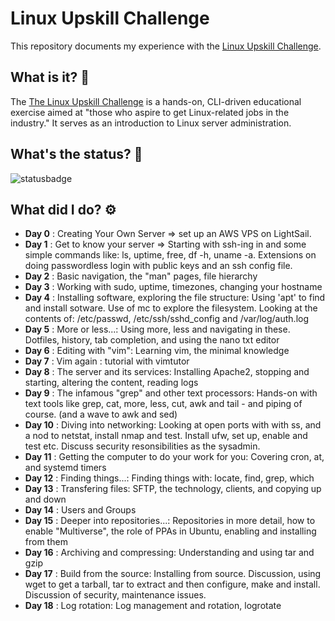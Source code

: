 # Linux Upskill Challenge
This repository documents my experience with the [Linux Upskill Challenge](https://github.com/livialima/linuxupskillchallenge).

## What is it? 🤔
The [The Linux Upskill Challenge](https://linuxupskillchallenge.org/) is a hands-on, CLI-driven educational exercise aimed at "those who aspire to get Linux-related jobs in the industry." It serves as an introduction to Linux server administration.

## What's the status? 🚦
![statusbadge](https://img.shields.io/badge/status-in--progress-orange?style=for-the-badge)

## What did I do? ⚙️
- **Day 0** : Creating Your Own Server => set up an AWS VPS on LightSail.
- **Day 1** : Get to know your server => Starting with ssh-ing in and some simple commands like: ls, uptime, free, df -h, uname -a. Extensions on doing passwordless login with public keys and an ssh config file.
- **Day 2** : Basic navigation, the "man" pages, file hierarchy
- **Day 3** : Working with sudo, uptime, timezones, changing your hostname
- **Day 4** : Installing software, exploring the file structure: Using 'apt' to find and install sotware. Use of mc to explore the filesystem. Looking at the contents of: /etc/passwd, /etc/ssh/sshd_config and /var/log/auth.log
- **Day 5** : More or less...: Using more, less and navigating in these. Dotfiles, history, tab completion, and using the nano txt editor
- **Day 6** : Editing with "vim": Learning vim, the minimal knowledge
- **Day 7** : Vim again : tutorial with vimtutor
- **Day 8** : The server and its services: Installing Apache2, stopping and starting, altering the content, reading logs
- **Day 9** : The infamous "grep" and other text processors: Hands-on with text tools like grep, cat, more, less, cut, awk and tail - and piping of course. (and a wave to awk and sed)
- **Day 10** : Diving into networking: Looking at open ports with with ss, and a nod to netstat, install nmap and test. Install ufw, set up, enable and test etc. Discuss security resonsibilities as the sysadmin.
- **Day 11** : Getting the computer to do your work for you: Covering cron, at, and systemd timers
- **Day 12** : Finding things...: Finding things with: locate, find, grep, which
- **Day 13** : Transfering files: SFTP, the technology, clients, and copying up and down
- **Day 14** : Users and Groups
- **Day 15** : Deeper into repositories...: Repositories in more detail, how to enable "Multiverse", the role of PPAs in Ubuntu, enabling and installing from them
- **Day 16** : Archiving and compressing: Understanding and using tar and gzip
- **Day 17** : Build from the source: Installing from source. Discussion, using wget to get a tarball, tar to extract and then configure, make and install. Discussion of security, maintenance issues.
- **Day 18** : Log rotation: Log management and rotation, logrotate
